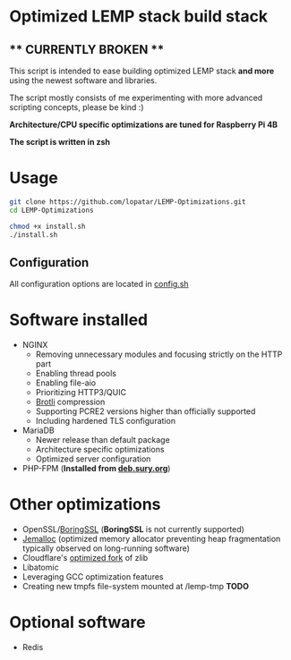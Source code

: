 # Optimized LEMP stack build stack
## ** CURRENTLY BROKEN **

This script is intended to ease building optimized LEMP stack **and more** using the newest software and libraries.

The script mostly consists of me experimenting with more advanced scripting concepts, please be kind :)

**Architecture/CPU specific optimizations are tuned for Raspberry Pi 4B**

**The script is written in zsh**

# Usage
```zsh
git clone https://github.com/lopatar/LEMP-Optimizations.git
cd LEMP-Optimizations

chmod +x install.sh
./install.sh
```
## Configuration
All configuration options are located in [config.sh](https://github.com/lopatar/LEMP-Optimizations/blob/master/config.sh)

# Software installed
- NGINX
  - Removing unnecessary modules and focusing strictly on the HTTP part
  - Enabling thread pools
  - Enabling file-aio
  - Prioritizing HTTP3/QUIC
  - [Brotli](https://github.com/google/ngx_brotli) compression
  - Supporting PCRE2 versions higher than officially supported
  - Including hardened TLS configuration
- MariaDB
  - Newer release than default package
  - Architecture specific optimizations
  - Optimized server configuration
- PHP-FPM (**Installed from [deb.sury.org](https://deb.sury.org)**)

# Other optimizations
- OpenSSL/[BoringSSL](https://boringssl.googlesource.com/boringssl) (**BoringSSL** is not currently supported)
- [Jemalloc](https://github.com/jemalloc/jemalloc) (optimized memory allocator preventing heap fragmentation typically observed on long-running software)
- Cloudflare's [optimized fork](https://github.com/cloudflare/zlib) of zlib
- Libatomic
- Leveraging GCC optimization features
- Creating new tmpfs file-system mounted at /lemp-tmp **TODO**

# Optional software
- Redis
